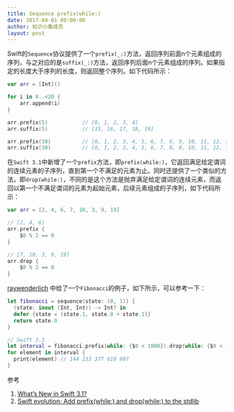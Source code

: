 ```yaml
---
title: Sequence prefix(while:)
date: 2017-04-01 00:00:00
author: 知识小集成员
layout: post
---
```



Swift的`Sequence`协议提供了一个`prefix(_:)`方法，返回序列前面n个元素组成的序列，与之对应的是`suffix(_:)`方法，返回序列后面n个元素组成的序列。如果指定的长度大于序列的长度，则返回整个序列。如下代码所示：

```swift
var arr = [Int]()

for i in 0..<20 {
    arr.append(i)
}

arr.prefix(5)           // [0, 1, 2, 3, 4]
arr.suffix(5)           // [15, 16, 17, 18, 19]

arr.prefix(30)          // [0, 1, 2, 3, 4, 5, 6, 7, 8, 9, 10, 11, 12, 13, 14, 15, 16, 17, 18, 19]
arr.suffix(30)          // [0, 1, 2, 3, 4, 5, 6, 7, 8, 9, 10, 11, 12, 13, 14, 15, 16, 17, 18, 19]
```

在`Swift 3.1`中新增了一个`prefix`方法，即`prefix(while:)`，它返回满足给定谓词的连续元素的子序列，直到第一个不满足的元素为止。同时还提供了一个类似的方法，即`drop(while:)`，不同的是这个方法是抛弃满足给定谓词的连续元素，而返回以第一个不满足谓词的元素为起始元素，后续元素组成的子序列，如下代码所示：

```swift
var arr = [2, 4, 6, 7, 10, 3, 9, 19]

// [2, 4, 6]
arr.prefix {
    $0 % 2 == 0
}

// [7, 10, 3, 9, 19]
arr.drop {
    $0 % 2 == 0
}
```

[raywenderlich](https://www.raywenderlich.com/156352/whats-new-in-swift-3-1) 中给了一个`Fibonacci`的例子，如下所示，可以参考一下：

```swift
let fibonacci = sequence(state: (0, 1)) {
  (state: inout (Int, Int)) -> Int? in
  defer {state = (state.1, state.0 + state.1)}
  return state.0
}

// Swift 3.1
let interval = fibonacci.prefix(while: {$0 < 1000}).drop(while: {$0 < 100})
for element in interval {
  print(element) // 144 233 377 610 987
}
```

参考

1. [What’s New in Swift 3.1?](https://www.raywenderlich.com/156352/whats-new-in-swift-3-1)
2. [Swift evolution: Add prefix(while:) and drop(while:) to the stdlib](https://github.com/apple/swift-evolution/blob/master/proposals/0045-scan-takewhile-dropwhile.md)


